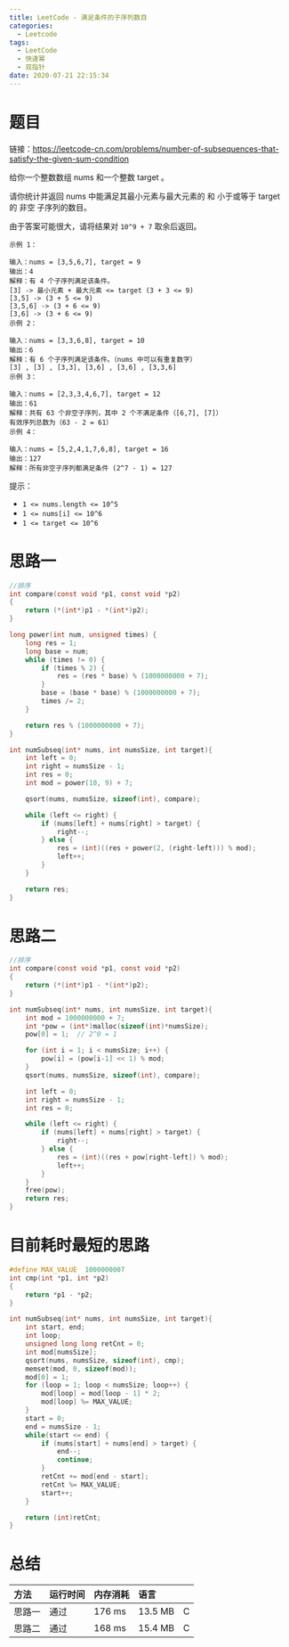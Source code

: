 ```yaml
---
title: LeetCode - 满足条件的子序列数目
categories:
  - Leetcode
tags:
  - LeetCode
  - 快速幂
  - 双指针
date: 2020-07-21 22:15:34
---
```


# 题目

链接：https://leetcode-cn.com/problems/number-of-subsequences-that-satisfy-the-given-sum-condition

给你一个整数数组 nums 和一个整数 target 。

请你统计并返回 nums 中能满足其最小元素与最大元素的 和 小于或等于 target 的 非空 子序列的数目。

由于答案可能很大，请将结果对 `10^9 + 7` 取余后返回。

 ```
示例 1：

输入：nums = [3,5,6,7], target = 9
输出：4
解释：有 4 个子序列满足该条件。
[3] -> 最小元素 + 最大元素 <= target (3 + 3 <= 9)
[3,5] -> (3 + 5 <= 9)
[3,5,6] -> (3 + 6 <= 9)
[3,6] -> (3 + 6 <= 9)
示例 2：

输入：nums = [3,3,6,8], target = 10
输出：6
解释：有 6 个子序列满足该条件。（nums 中可以有重复数字）
[3] , [3] , [3,3], [3,6] , [3,6] , [3,3,6]
示例 3：

输入：nums = [2,3,3,4,6,7], target = 12
输出：61
解释：共有 63 个非空子序列，其中 2 个不满足条件（[6,7], [7]）
有效序列总数为（63 - 2 = 61）
示例 4：

输入：nums = [5,2,4,1,7,6,8], target = 16
输出：127
解释：所有非空子序列都满足条件 (2^7 - 1) = 127
 ```


提示：

- `1 <= nums.length <= 10^5`
- `1 <= nums[i] <= 10^6`
- `1 <= target <= 10^6`



# 思路一

```c
//排序
int compare(const void *p1, const void *p2)
{
    return (*(int*)p1 - *(int*)p2);
}

long power(int num, unsigned times) {
    long res = 1;
    long base = num;
    while (times != 0) {
        if (times % 2) {
            res = (res * base) % (1000000000 + 7);
        }
        base = (base * base) % (1000000000 + 7);
        times /= 2;
    }

    return res % (1000000000 + 7);
}

int numSubseq(int* nums, int numsSize, int target){
    int left = 0;
    int right = numsSize - 1;
    int res = 0;
    int mod = power(10, 9) + 7;

    qsort(nums, numsSize, sizeof(int), compare);

    while (left <= right) {
        if (nums[left] + nums[right] > target) {
            right--;
        } else {
            res = (int)((res + power(2, (right-left))) % mod);
            left++;
        }
    }

    return res;
}
```

# 思路二

```c
//排序
int compare(const void *p1, const void *p2)
{
    return (*(int*)p1 - *(int*)p2);
}

int numSubseq(int* nums, int numsSize, int target){
    int mod = 1000000000 + 7;
    int *pow = (int*)malloc(sizeof(int)*numsSize);
    pow[0] = 1;  // 2^0 = 1

    for (int i = 1; i < numsSize; i++) {
        pow[i] = (pow[i-1] << 1) % mod;
    }
    qsort(nums, numsSize, sizeof(int), compare);

    int left = 0;
    int right = numsSize - 1;
    int res = 0;

    while (left <= right) {
        if (nums[left] + nums[right] > target) {
            right--;
        } else {
            res = (int)((res + pow[right-left]) % mod);
            left++;
        }
    }
    free(pow);
    return res;
}
```



# 目前耗时最短的思路

```c
#define MAX_VALUE  1000000007
int cmp(int *p1, int *p2) 
{
    return *p1 - *p2;
}

int numSubseq(int* nums, int numsSize, int target){
    int start, end;
    int loop;
    unsigned long long retCnt = 0;
    int mod[numsSize];
    qsort(nums, numsSize, sizeof(int), cmp);
    memset(mod, 0, sizeof(mod));
    mod[0] = 1;
    for (loop = 1; loop < numsSize; loop++) {
        mod[loop] = mod[loop - 1] * 2;
        mod[loop] %= MAX_VALUE;
    }
    start = 0;
    end = numsSize - 1;
    while(start <= end) {
        if (nums[start] + nums[end] > target) {
            end--;
            continue;
        }
        retCnt += mod[end - start];
        retCnt %= MAX_VALUE;
        start++;
    }

    return (int)retCnt;
}
```





# 总结

| 方法   | 运行时间 | 内存消耗 | 语言    |      |
| :----- | :------- | :------- | :------ | ---- |
| 思路一 | 通过     | 176 ms   | 13.5 MB | C    |
| 思路二 | 通过     | 168 ms   | 15.4 MB | C    |


